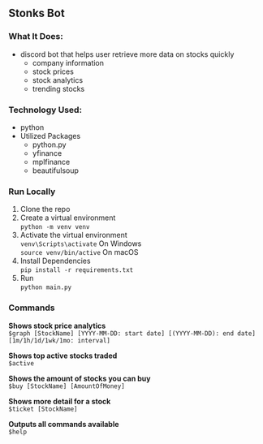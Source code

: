 ## Stonks Bot

### What It Does:

- discord bot that helps user retrieve more data on stocks quickly
    - company information
    - stock prices
    - stock analytics
    - trending stocks

### Technology Used:
- python
- Utilized Packages
  - python.py
  - yfinance
  - mplfinance 
  - beautifulsoup   


### Run Locally

1) Clone the repo
2) Create a virtual environment  
    ```python -m venv venv```
3) Activate the virtual environment  
    ```venv\Scripts\activate``` On Windows  
    ```source venv/bin/active``` On macOS  
4) Install Dependencies  
    ```pip install -r requirements.txt```
5) Run  
    ```python main.py```


### Commands

**Shows stock price analytics**  
`$graph [StockName] [YYYY-MM-DD: start date] [(YYYY-MM-DD): end date] [1m/1h/1d/1wk/1mo: interval]`

**Shows top active stocks traded**  
`$active`

**Shows the amount of stocks you can buy**  
`$buy [StockName] [AmountOfMoney]`

**Shows more detail for a stock**  
`$ticket [StockName]`

**Outputs all commands available**  
`$help`

